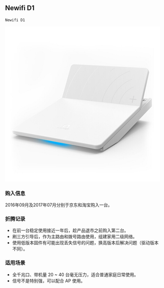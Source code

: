 ## Newifi D1

    Newifi D1

![Newifi D1](./assets/device/newifi-d1.jpg)

### 购入信息

2016年09月及2017年07月分别于京东和淘宝购入一台。

### 折腾记录

- 在前一台稳定使用接近一年后，趁产品退市之前购入第二台。
- 刷三方引导后，作为主路由和拨号路由使用，组建家用二级网络。
- 使用低版本固件有可能出现丢失信号的问题，换高版本后解决问题（驱动版本不同）。

### 适用场景

- 全千兆口、带机量 20 ~ 40 台毫无压力，适合普通家庭日常使用。
- 信号不是特别强，可以配合 AP 使用。


